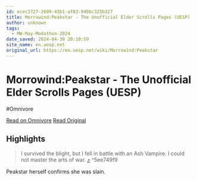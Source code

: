 ```yaml
---
id: ecec3727-2609-43b1-af83-948bc325b327
title: Morrowind:Peakstar - The Unofficial Elder Scrolls Pages (UESP)
author: unknown
tags:
  - MW-May-Modathon-2024
date_saved: 2024-04-30 20:10:59
site_name: en.uesp.net
original_url: https://en.uesp.net/wiki/Morrowind:Peakstar
---
```


# Morrowind:Peakstar - The Unofficial Elder Scrolls Pages (UESP)
#Omnivore

[Read on Omnivore](https://omnivore.app/me/morrowind-peakstar-the-unofficial-elder-scrolls-pages-uesp-18f2e0e8263)
[Read Original](https://en.uesp.net/wiki/Morrowind:Peakstar)

## Highlights

> I survived the blight, but I fell in battle with an Ash Vampire. I could not master the arts of war. [⤴️](https://omnivore.app/me/morrowind-peakstar-the-unofficial-elder-scrolls-pages-uesp-18f2e0e8263#5ee749f9-af84-4ac8-8a9f-90292dd14201)  ^5ee749f9

Peakstar herself confirms she was slain.

